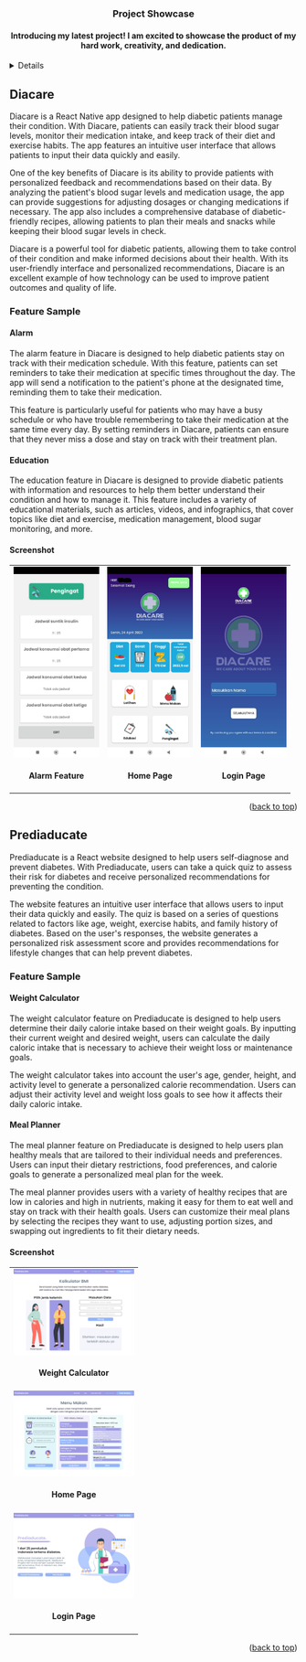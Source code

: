 <a name="readme-top"/>
<div align="center">

  <h3 align="center">Project Showcase</h3>

  <h4 align="center">
   Introducing my latest project! I am excited to showcase the product of my hard work, creativity, and dedication.
  </h4>
</div>

<details>
  <summary>Table of Contents</summary>
  <ol>
    <li><a href="#diacare">Diacare</a></li>
    <li><a href="#epedial">Epedial</a></li>
    <li><a href="#prediaducate">Prediaducate</a></li>
    <li><a href="#cnn-lstm">Forecasting Stock using CNN-LSTM</a></li>
  </ol>
</details>

## Diacare

<a name="diacare" />
Diacare is a React Native app designed to help diabetic patients manage their condition. With Diacare, patients can easily track their blood sugar levels, monitor their medication intake, and keep track of their diet and exercise habits. The app features an intuitive user interface that allows patients to input their data quickly and easily.

One of the key benefits of Diacare is its ability to provide patients with personalized feedback and recommendations based on their data. By analyzing the patient's blood sugar levels and medication usage, the app can provide suggestions for adjusting dosages or changing medications if necessary. The app also includes a comprehensive database of diabetic-friendly recipes, allowing patients to plan their meals and snacks while keeping their blood sugar levels in check.

Diacare is a powerful tool for diabetic patients, allowing them to take control of their condition and make informed decisions about their health. With its user-friendly interface and personalized recommendations, Diacare is an excellent example of how technology can be used to improve patient outcomes and quality of life.

### Feature Sample

#### Alarm

The alarm feature in Diacare is designed to help diabetic patients stay on track with their medication schedule. With this feature, patients can set reminders to take their medication at specific times throughout the day. The app will send a notification to the patient's phone at the designated time, reminding them to take their medication.

This feature is particularly useful for patients who may have a busy schedule or who have trouble remembering to take their medication at the same time every day. By setting reminders in Diacare, patients can ensure that they never miss a dose and stay on track with their treatment plan.

#### Education

The education feature in Diacare is designed to provide diabetic patients with information and resources to help them better understand their condition and how to manage it. This feature includes a variety of educational materials, such as articles, videos, and infographics, that cover topics like diet and exercise, medication management, blood sugar monitoring, and more.

#### Screenshot

<div align="center">
    <table>
        <tr>
            <td>
                <div align="center">
                    <img src="assets/diacare.alarm.jpg" width="150" />
                    <br/>
                    <h4>Alarm Feature</h4>
                </div>
            </td>
            <td>
            <div align="center">
                    <img src="assets/diacare.home.jpg" width="150" />
                    <br/>
                    <h4>Home Page</h4>
                </div>
            </td>
            <td>
            <div align="center">
                    <img src="assets/diacare.landing.jpg" width="150" />
                    <br/>
                    <h4>Login Page</h4>
                </div>
            </td>
        </tr>
    </table>
</div>

<p align="right">(<a href="#readme-top">back to top</a>)</p>

## Prediaducate

<a name="prediaducate"/>

Prediaducate is a React website designed to help users self-diagnose and prevent diabetes. With Prediaducate, users can take a quick quiz to assess their risk for diabetes and receive personalized recommendations for preventing the condition.

The website features an intuitive user interface that allows users to input their data quickly and easily. The quiz is based on a series of questions related to factors like age, weight, exercise habits, and family history of diabetes. Based on the user's responses, the website generates a personalized risk assessment score and provides recommendations for lifestyle changes that can help prevent diabetes.

### Feature Sample

#### Weight Calculator

The weight calculator feature on Prediaducate is designed to help users determine their daily calorie intake based on their weight goals. By inputting their current weight and desired weight, users can calculate the daily caloric intake that is necessary to achieve their weight loss or maintenance goals.

The weight calculator takes into account the user's age, gender, height, and activity level to generate a personalized calorie recommendation. Users can adjust their activity level and weight loss goals to see how it affects their daily caloric intake.

#### Meal Planner

The meal planner feature on Prediaducate is designed to help users plan healthy meals that are tailored to their individual needs and preferences. Users can input their dietary restrictions, food preferences, and calorie goals to generate a personalized meal plan for the week.

The meal planner provides users with a variety of healthy recipes that are low in calories and high in nutrients, making it easy for them to eat well and stay on track with their health goals. Users can customize their meal plans by selecting the recipes they want to use, adjusting portion sizes, and swapping out ingredients to fit their dietary needs.

#### Screenshot

<div align="center">
    <table>
        <tr>
            <td>
                <div align="center">
                    <img src="assets/prediaducate.calculator.png" height="150" />
                    <br/>
                    <h4>Weight Calculator</h4>
                </div>
            </td>
        </tr>
        <tr>
            <td>
                <div align="center">
                    <img src="assets/prediaducate.home.png" height="150" />
                    <br/>
                    <h4>Home Page</h4>
                </div>
            </td>
        </tr>
        <tr>
            <td>
                <div align="center">
                    <img src="assets/prediaducate.landing.png" height="150" />
                    <br/>
                    <h4>Login Page</h4>
                </div>
            </td>
        </tr>
    </table>
</div>

<p align="right">(<a href="#readme-top">back to top</a>)</p>
